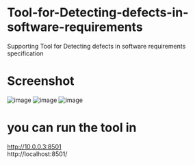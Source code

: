 # Tool-for-Detecting-defects-in-software-requirements
 Supporting Tool for Detecting defects in software requirements specification

# Screenshot
![image](https://user-images.githubusercontent.com/69400247/171743230-cc452682-3a9b-46be-8d72-38f9fa71f564.png)
![image](https://user-images.githubusercontent.com/69400247/171742287-7c3ccc16-c8af-4176-89bd-ae2760a8925a.png)
![image](https://user-images.githubusercontent.com/69400247/171742708-5a8ed008-7b8d-4354-a08f-f8a8d9a75fda.png)

# you can run the tool in
http://10.0.0.3:8501
<br>
http://localhost:8501/
